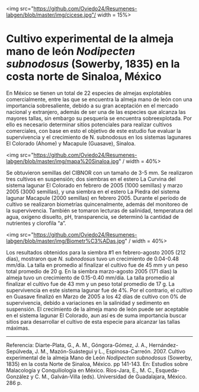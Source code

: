 
<img src="https://github.com/Oviedo24/Resumenes-labgen/blob/master/img/cicese.jpg"/ width = 15%>

# Cultivo experimental de la almeja mano de león *Nodipecten subnodosus* (Sowerby, 1835) en la costa norte de Sinaloa, México

En México se tienen un total de 22 especies de almejas explotables comercialmente, entre las que se encuentra la almeja mano de león con una importancia sobresaliente, debido a su gran aceptación en el mercado nacional y extranjero, además de ser una de las especies que alcanza las mayores tallas, sin embargo su pesquería se encuentra sobreexplotada. Por ello es necesario determinar sitios potenciales para realizar cultivos comerciales, con base en esto el objetivo de este estudio fue evaluar la supervivencia y el crecimiento de N. subnodosus en los sistemas lagunares El Colorado (Ahome) y Macapule (Guasave), Sinaloa.

<img src="https://github.com/Oviedo24/Resumenes-labgen/blob/master/img/mapa%20Sinaloa.jpg" / width = 40%>

Se obtuvieron semillas del CIBNOR con un tamaño de 3-5 mm. Se realizaron tres cultivos en suspensión; dos siembras en el estero La Curvina del sistema lagunar El Colorado en febrero de 2005 (1000 semillas) y marzo 2005 (3000 semillas), y una siembra en el estero La Piedra del sistema lagunar Macapule (2000 semillas) en febrero 2005. Durante el período de cultivo se realizaron biometrías quincenalmente, además del monitoreo de la supervivencia. También se tomaron lecturas de salinidad, temperatura del agua, oxígeno disuelto, pH, transparencia, se determinó la cantidad de nutrientes y clorofila “a”. 

<img src="https://github.com/Oviedo24/Resumenes-labgen/blob/master/img/Biometr%C3%ADas.jpg" / width = 40%>

Los resultados obtenidos para la siembra #1 en febrero-agosto 2005 (212 días), mostraron que *N. subnodosus* tuvo un crecimiento de 0.04-0.48 mm/día. La talla en promedio al finalizar el cultivo fue de 45 mm y un peso total promedio de 20 g. En la siembra marzo-agosto 2005 (171 días) la almeja tuvo un crecimiento de 0.15-0.40 mm/día. La talla promedio al finalizar el cultivo fue de 43 mm y un peso total promedio de 17 g. La supervivencia en este sistema lagunar fue de 4%. Por el contrario, el cultivo en Guasave finalizó en Marzo de 2005 a los 42 días de cultivo con 0% de supervivencia, debido a variaciones en la salinidad y sedimento en suspensión.
El crecimiento de la almeja mano de león puede ser aceptable en el sistema lagunar El Colorado, aun así es de suma importancia buscar sitios para desarrollar el cultivo de esta especie para alcanzar las tallas máximas.

----------

Referencia: Diarte-Plata, G., A. M., Góngora-Gómez, J. A., Hernández-Sepúlveda, J. M., Mazón-Suástegui y L., Espinosa-Carreón. 2007. Cultivo experimental de la almeja Mano de León *Nodipecten subnodosus* (Sowerby, 1835) en la costa Norte de Sinaloa, México. pp 141-143. En: Estudios sobre Malacología y Conquiliología en México. Ríos-Jara, E., M. C., Esqueda-González y C. M., Galván-Villa (eds). Universidad de Guadalajara, México. 286 p.
